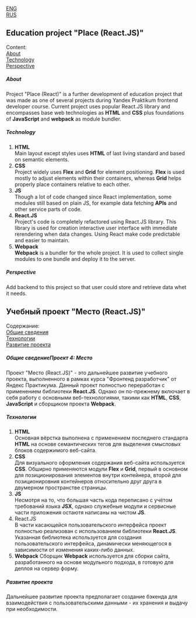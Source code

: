 [ENG](#education-project-place-reactjs)<br>
[RUS](#учебный-проект-место-reactjs)

## Education project "Place (React.JS)"

Content:<br>
[About](#about)<br>
[Technology](#technology)<br>
[Perspective](#perspective)<br>

##### About
Project "Place (React)" is a further development of education project that was made as one of several projects during Yandex Praktikum frontend developer course. Current project uses popular React.JS library and encompasses base web technologies as **HTML** and **CSS** plus foundations of **JavaScript** and **webpack** as module bundler.
##### Technology
1. **HTML**<br>
  Main layout except styles uses **HTML** of last living standard and based on semantic elements.
2. **CSS**<br>
  Project widely uses **Flex** and **Grid** for element positioning. **Flex** is used mostly to adjust elements within their containers, whereas **Grid** helps properly place containers relative to each other.
3. **JS**<br>
  Though a lot of code changed since React implementation, some modules still based on plain JS, for example data fetching **APIs** and other service parts of code.
4. **React.JS**<br>
  Project's code is completely refactored using React.JS library. This library is used for creation interactive user interface with immediate rerendering when data changes. Using React make code predictable and easier to maintain.
5. **Webpack**<br>
  **Webpack** is a bundler for the whole project. It is used to collect single modules to one bundle and deploy it to the server.
  
##### Perspective
Add backend to this project so that user could store and retrieve data whet it needs.

## Учебный проект "Место (React.JS)"

Содержание:<br>
[Общие сведения](#общие-сведения)<br>
[Технологии](#технологии)<br>
[Развитие проекта](#развитие-проекта)<br>

##### Общие сведениеПроект 4: Место
Проект "Место (React.JS)" - это дальнейшее развитие учебного проекта, выполненного в рамках курса "Фронтенд разработчик" от Яндекс Практикума. Данный проект полностью переработан с применением библиотеки **React.JS**. Однако он по-прежнему включает в себя работу с основными веб-технологиями, такими как **HTML**, **CSS**, **JavaScript** и сборщиком проекта **Webpack**.

##### Технологии
1. **HTML**<br>
  Основная вёрстка выполнена с применением последнего стандарта **HTML** на основе семантических тегов для выделения смысловых блоков содержимого веб-сайта.
2. **CSS**<br>
  Для визуального оформления содержания веб-сайта используется **CSS**. Обширно применяются модули **Flex** и **Grid**, первый в основном для позиционирования элементов внутри контейнера, второй для позиционировния контейнеров относительно друг друга в двумерном пространстве страницы.
3. **JS**<br>
  Несмотря на то, что большая часть кода переписано с учётом требований языка **JSX**, однако служебные модули и сервисные части приложения остаютя написаны на чистом **JS**.
4. React.JS<br>
  В части касающейся пользовательского интерфейса проект полностью реализован с использованием библиотеки **React.JS**. Указанная библиотека используется для создания пользовательского интерфейса, динамически меняющегося в зависимости от изменения каких-либо данных.
5. **Webpack**
  Сборщик **Webpack** используется для сборки сайта, разработанного на основе модульного подхода, в готовую для деплоя на сервер форму.

##### Развитие проекта
Дальнейшее развитие проекта предполагает создание бэкенда для взаимодействия с пользовательскими данными - их хранения и выдачу при необходимости.
